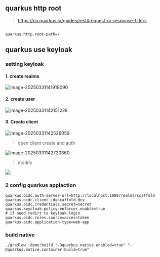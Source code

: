 ## quarkus http root
>  https://cn.quarkus.io/guides/rest#request-or-response-filters
```properties

quarkus.http.root-path=/
```

## quarkus use keyloak

### setting keyloak

#### 1. create realms

![image-20250331141919090](/Users/carl/workspace/backend/Infrastructure/doc/image/keyloak-create-realms-1.png)

#### 2. create user

![image-20250331142151228](/Users/carl/workspace/backend/Infrastructure/doc/image/keyloak-create-user1.png)

#### 3. Create client

![image-20250331142526059](/Users/carl/workspace/backend/Infrastructure/doc/image/keyloak-create-client-1.png)

> open client create and auth

![image-20250331142720360](/Users/carl/workspace/backend/Infrastructure/doc/image/keyloak-create-client-2.png)

> modify

![](/Users/carl/workspace/backend/Infrastructure/doc/image/image-20250331142828932.png)

### 2 config quarkus applaction

```properties
quarkus.oidc.auth-server-url=http://localhost:1080/realms/scaffold
quarkus.oidc.client-id=scaffold-dev
quarkus.oidc.credentials.secret=secret
quarkus.keycloak.policy-enforcer.enable=true
# if need redirt to keyloak login 
quarkus.oidc.roles.source=accesstoken
quarkus.oidc.application-type=web-app

```
### build native

```puml
./gradlew :demo:build "-Dquarkus.native.enabled=true" "-Dquarkus.native.container-build=true"
```